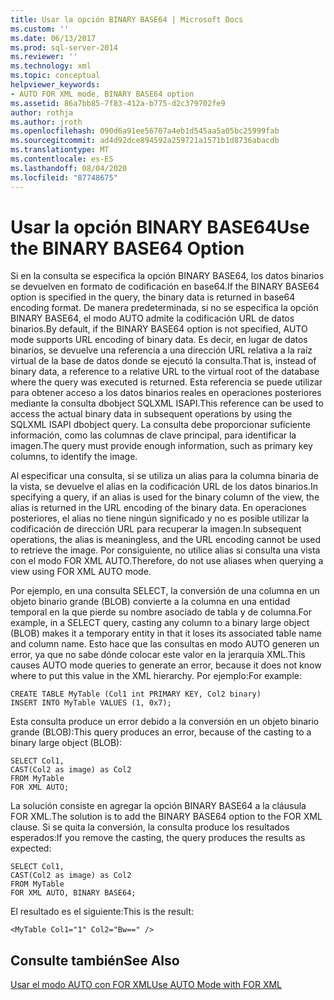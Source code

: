 ```yaml
---
title: Usar la opción BINARY BASE64 | Microsoft Docs
ms.custom: ''
ms.date: 06/13/2017
ms.prod: sql-server-2014
ms.reviewer: ''
ms.technology: xml
ms.topic: conceptual
helpviewer_keywords:
- AUTO FOR XML mode, BINARY BASE64 option
ms.assetid: 86a7bb85-7f83-412a-b775-d2c379702fe9
author: rothja
ms.author: jroth
ms.openlocfilehash: 090d6a91ee56707a4eb1d545aa5a05bc25999fab
ms.sourcegitcommit: ad4d92dce894592a259721a1571b1d8736abacdb
ms.translationtype: MT
ms.contentlocale: es-ES
ms.lasthandoff: 08/04/2020
ms.locfileid: "87748675"
---
```

# <a name="use-the-binary-base64-option"></a><span data-ttu-id="ac760-102">Usar la opción BINARY BASE64</span><span class="sxs-lookup"><span data-stu-id="ac760-102">Use the BINARY BASE64 Option</span></span>
  <span data-ttu-id="ac760-103">Si en la consulta se especifica la opción BINARY BASE64, los datos binarios se devuelven en formato de codificación en base64.</span><span class="sxs-lookup"><span data-stu-id="ac760-103">If the BINARY BASE64 option is specified in the query, the binary data is returned in base64 encoding format.</span></span> <span data-ttu-id="ac760-104">De manera predeterminada, si no se especifica la opción BINARY BASE64, el modo AUTO admite la codificación URL de datos binarios.</span><span class="sxs-lookup"><span data-stu-id="ac760-104">By default, if the BINARY BASE64 option is not specified, AUTO mode supports URL encoding of binary data.</span></span> <span data-ttu-id="ac760-105">Es decir, en lugar de datos binarios, se devuelve una referencia a una dirección URL relativa a la raíz virtual de la base de datos donde se ejecutó la consulta.</span><span class="sxs-lookup"><span data-stu-id="ac760-105">That is, instead of binary data, a reference to a relative URL to the virtual root of the database where the query was executed is returned.</span></span> <span data-ttu-id="ac760-106">Esta referencia se puede utilizar para obtener acceso a los datos binarios reales en operaciones posteriores mediante la consulta dbobject SQLXML ISAPI.</span><span class="sxs-lookup"><span data-stu-id="ac760-106">This reference can be used to access the actual binary data in subsequent operations by using the SQLXML ISAPI dbobject query.</span></span> <span data-ttu-id="ac760-107">La consulta debe proporcionar suficiente información, como las columnas de clave principal, para identificar la imagen.</span><span class="sxs-lookup"><span data-stu-id="ac760-107">The query must provide enough information, such as primary key columns, to identify the image.</span></span>  
  
 <span data-ttu-id="ac760-108">Al especificar una consulta, si se utiliza un alias para la columna binaria de la vista, se devuelve el alias en la codificación URL de los datos binarios.</span><span class="sxs-lookup"><span data-stu-id="ac760-108">In specifying a query, if an alias is used for the binary column of the view, the alias is returned in the URL encoding of the binary data.</span></span> <span data-ttu-id="ac760-109">En operaciones posteriores, el alias no tiene ningún significado y no es posible utilizar la codificación de dirección URL para recuperar la imagen.</span><span class="sxs-lookup"><span data-stu-id="ac760-109">In subsequent operations, the alias is meaningless, and the URL encoding cannot be used to retrieve the image.</span></span> <span data-ttu-id="ac760-110">Por consiguiente, no utilice alias si consulta una vista con el modo FOR XML AUTO.</span><span class="sxs-lookup"><span data-stu-id="ac760-110">Therefore, do not use aliases when querying a view using FOR XML AUTO mode.</span></span>  
  
 <span data-ttu-id="ac760-111">Por ejemplo, en una consulta SELECT, la conversión de una columna en un objeto binario grande (BLOB) convierte a la columna en una entidad temporal en la que pierde su nombre asociado de tabla y de columna.</span><span class="sxs-lookup"><span data-stu-id="ac760-111">For example, in a SELECT query, casting any column to a binary large object (BLOB) makes it a temporary entity in that it loses its associated table name and column name.</span></span> <span data-ttu-id="ac760-112">Esto hace que las consultas en modo AUTO generen un error, ya que no sabe dónde colocar este valor en la jerarquía XML.</span><span class="sxs-lookup"><span data-stu-id="ac760-112">This causes AUTO mode queries to generate an error, because it does not know where to put this value in the XML hierarchy.</span></span> <span data-ttu-id="ac760-113">Por ejemplo:</span><span class="sxs-lookup"><span data-stu-id="ac760-113">For example:</span></span>  
  
```  
CREATE TABLE MyTable (Col1 int PRIMARY KEY, Col2 binary)  
INSERT INTO MyTable VALUES (1, 0x7);  
```  
  
 <span data-ttu-id="ac760-114">Esta consulta produce un error debido a la conversión en un objeto binario grande (BLOB):</span><span class="sxs-lookup"><span data-stu-id="ac760-114">This query produces an error, because of the casting to a binary large object (BLOB):</span></span>  
  
```  
SELECT Col1,  
CAST(Col2 as image) as Col2  
FROM MyTable  
FOR XML AUTO;  
```  
  
 <span data-ttu-id="ac760-115">La solución consiste en agregar la opción BINARY BASE64 a la cláusula FOR XML.</span><span class="sxs-lookup"><span data-stu-id="ac760-115">The solution is to add the BINARY BASE64 option to the FOR XML clause.</span></span> <span data-ttu-id="ac760-116">Si se quita la conversión, la consulta produce los resultados esperados:</span><span class="sxs-lookup"><span data-stu-id="ac760-116">If you remove the casting, the query produces the results as expected:</span></span>  
  
```  
SELECT Col1,  
CAST(Col2 as image) as Col2  
FROM MyTable  
FOR XML AUTO, BINARY BASE64;  
```  
  
 <span data-ttu-id="ac760-117">El resultado es el siguiente:</span><span class="sxs-lookup"><span data-stu-id="ac760-117">This is the result:</span></span>  
  
```  
<MyTable Col1="1" Col2="Bw==" />  
```  
  
## <a name="see-also"></a><span data-ttu-id="ac760-118">Consulte también</span><span class="sxs-lookup"><span data-stu-id="ac760-118">See Also</span></span>  
 [<span data-ttu-id="ac760-119">Usar el modo AUTO con FOR XML</span><span class="sxs-lookup"><span data-stu-id="ac760-119">Use AUTO Mode with FOR XML</span></span>](use-auto-mode-with-for-xml.md)  
  
  
